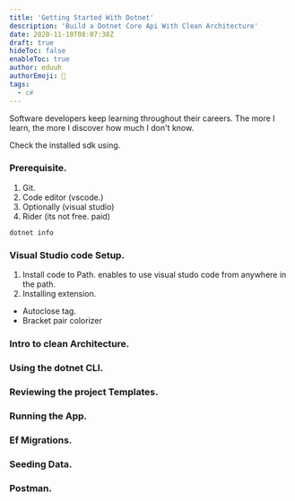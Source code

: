 ```yaml
---
title: 'Getting Started With Dotnet'
description: 'Build a Dotnet Core Api With Clean Architecture'
date: 2020-11-10T08:07:38Z
draft: true
hideToc: false
enableToc: true
author: eduuh
authorEmoji: 🤖
tags:
  - c#
---
```

Software developers keep learning throughout their careers. The more I learn, the more I discover how much I don't know.

Check the installed sdk using.

### Prerequisite.

1. Git.
2. Code editor (vscode.)
3. Optionally (visual studio)
4. Rider (its not free. paid)

```
dotnet info

```

### Visual Studio code Setup.

1. Install code to Path.
   enables to use visual studo code from anywhere in the path.
2. Installing extension.

- Autoclose tag.
- Bracket pair colorizer

### Intro to clean Architecture.

### Using the dotnet CLI.

### Reviewing the project Templates.

### Running the App.

### Ef Migrations.

### Seeding Data.

### Postman.
